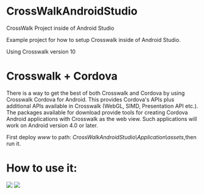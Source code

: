 CrossWalkAndroidStudio
======================

CrossWalk Project inside of Android Studio

Example project for how to setup Crosswalk inside of Android Studio.

Using Crosswalk version 10

Crosswalk + Cordova
======================
There is a way to get the best of both Crosswalk and Cordova by using Crosswalk Cordova for Android. This provides Cordova's APIs plus additional APIs available in Crosswalk (WebGL, SIMD, Presentation API etc.). The packages available for download provide tools for creating Cordova Android applications with Crosswalk as the web view. Such applications will work on Android version 4.0 or later.

First deploy _www_ to path: _CrossWalkAndroidStudio\Application\assets_,then run it.

How to use it:
======================
![](https://github.com/wanghaogithub720/CrossWalkAndroidStudio/raw/master/snapshoot/android-studio-project-structure.png)
![](https://github.com/wanghaogithub720/CrossWalkAndroidStudio/raw/master/snapshoot/firefox-genymotion-effect.png)



